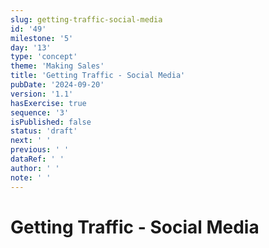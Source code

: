 ```yaml
---
slug: getting-traffic-social-media
id: '49'
milestone: '5'
day: '13'
type: 'concept'
theme: 'Making Sales'
title: 'Getting Traffic - Social Media'
pubDate: '2024-09-20'
version: '1.1'
hasExercise: true
sequence: '3'
isPublished: false
status: 'draft'
next: ' '
previous: ' '
dataRef: ' '
author: ' '
note: ' '
---
```

# Getting Traffic - Social Media